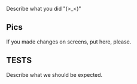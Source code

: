 Describe what you did "(>_<)"

## Pics

If you made changes on screens, put here, please.

## TESTS

Describe what we should be expected.
